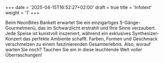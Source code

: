 +++
date = '2025-04-15T16:52:27+02:00'
draft = true
title = 'Infotext'
weight = '1'
+++

Beim NeonBites Bankett erwartet Sie ein einzigartiges 5-Gänge-Gourmetmenü, das im Schwarzlicht erstrahlt und Ihre Sinne verzaubert. Jede Speise ist kunstvoll inszeniert, während ein exklusives Synthesizer-Konzert das perfekte Ambiente schafft. Farben, Formen und Geschmack verschmelzen zu einem faszinierenden Gesamterlebnis. Also, worauf warten Sie noch? Tauchen Sie ein in diese leuchtende Welt voller Überraschungen!
